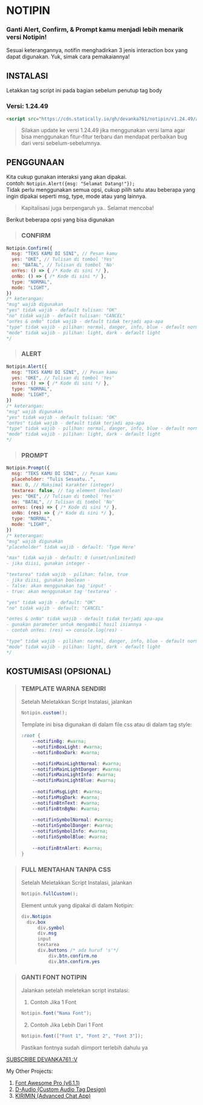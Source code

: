 # NOTIPIN
### Ganti Alert, Confirm, & Prompt kamu menjadi lebih menarik versi Notipin!
Sesuai keterangannya, notifin menghadirkan 3 jenis interaction box yang dapat digunakan. Yuk, simak cara pemakaiannya!
## INSTALASI
Letakkan tag script ini pada bagian sebelum penutup tag body
### Versi: 1.24.49
```html
<script src="https://cdn.statically.io/gh/devanka761/notipin/v1.24.49/all.js"></script>
```
> Silakan update ke versi 1.24.49 jika menggunakan versi lama agar bisa menggunakan fitur-fitur terbaru dan mendapat perbaikan bug dari versi sebelum-sebelumnya.
## PENGGUNAAN
Kita cukup gunakan interaksi yang akan dipakai.<br>
contoh: ```Notipin.Alert({msg: "Selamat Datang!"});```<br>
Tidak perlu menggunakan semua opsi, cukup pilih satu atau beberapa yang ingin dipakai seperti msg, type, mode atau yang lainnya.<br>

> Kapitalisasi juga berpengaruh ya.. Selamat mencoba!

Berikut beberapa opsi yang bisa digunakan
> ### CONFIRM
```javascript
Notipin.Confirm({
  msg: "TEKS KAMU DI SINI", // Pesan kamu
  yes: "OKE", // Tulisan di tombol 'Yes'
  no: "BATAL", // Tulisan di tombol 'No'
  onYes: () => { /* Kode di sini */ },
  onNo: () => { /* Kode di sini */ },
  type: "NORMAL",
  mode: "LIGHT",
})
/* keterangan:
"msg" wajib digunakan
"yes" tidak wajib - default tulisan: "OK"
"no" tidak wajib - default tulisan: "CANCEL"
"onYes & onNo" tidak wajib - default tidak terjadi apa-apa
"type" tidak wajib - pilihan: normal, danger, info, blue - default normal
"mode" tidak wajib - pilihan: light, dark - default light
*/
```
> ### ALERT
```javascript
Notipin.Alert({
  msg: "TEKS KAMU DI SINI", // Pesan kamu
  yes: "OKE", // Tulisan di tombol 'Yes'
  onYes: () => { /* Kode di sini */ },
  type: "NORMAL",
  mode: "LIGHT",
})
/* keterangan:
"msg" wajib digunakan
"yes" tidak wajib - default tulisan: "OK"
"onYes" tidak wajib - default tidak terjadi apa-apa
"type" tidak wajib - pilihan: normal, danger, info, blue - default normal
"mode" tidak wajib - pilihan: light, dark - default light
*/
```
> ### PROMPT
```javascript
Notipin.Prompt({
  msg: "TEKS KAMU DI SINI", // Pesan kamu
  placeholder: "Tulis Sesuatu..",
  max: 0, // Maksimal karakter (integer)
  textarea: false, // tag element (boolean)
  yes: "OKE", // Tulisan di tombol 'Yes'
  no: "BATAL", // Tulisan di tombol 'No'
  onYes: (res) => { /* Kode di sini */ },
  onNo: (res) => { /* Kode di sini */ },
  type: "NORMAL",
  mode: "LIGHT",
})
/* keterangan:
"msg" wajib digunakan
"placeholder" tidak wajib - default: 'Type Here'

"max" tidak wajib - default: 0 (unset/unlimited)
- jika diisi, gunakan integer -

"textarea" tidak wajib - pilihan: false, true
- jika diisi, gunakan boolean -
- false: akan menggunakan tag 'input' -
- true: akan menggunakan tag 'textarea' -

"yes" tidak wajib - default: "OK"
"no" tidak wajib - default: "CANCEL"

"onYes & onNo" tidak wajib - default tidak terjadi apa-apa
- gunakan parameter untuk mengambil hasil isiannya -
- contoh onYes: (res) => console.log(res) -

"type" tidak wajib - pilihan: normal, danger, info, blue - default normal
"mode" tidak wajib - pilihan: light, dark - default light
*/
```
## KOSTUMISASI (OPSIONAL)
> ### TEMPLATE WARNA SENDIRI
> Setelah Meletakkan Script Instalasi, jalankan
> ```javascript
> Notipin.custom();
> ```
> Template ini bisa digunakan di dalam file css atau di dalam tag style:
> ```css
> :root {
>     --notifinBg: #warna;
>     --notifinBoxLight: #warna;
>     --notifinBoxDark: #warna;
> 
>     --notifinMainLightNormal: #warna;
>     --notifinMainLightDanger: #warna;
>     --notifinMainLightInfo: #warna;
>     --notifinMainLightBlue: #warna;
>     
>     --notifinMsgLight: #warna;
>     --notifinMsgDark: #warna;
>     --notifinBtnText: #warna;
>     --notifinBtnBgNo: #warna;
>     
>     --notifinSymbolNormal: #warna;
>     --notifinSymbolDanger: #warna;
>     --notifinSymbolInfo: #warna;
>     --notifinSymbolBlue: #warna;
>     
>     --notifinBtnAlert: #warna;
> }
> ```

> ### FULL MENTAHAN TANPA CSS
> Setelah Meletakkan Script Instalasi, jalankan
> ```javascript
> Notipin.fullCustom();
> ```
> Element untuk yang dipakai di dalam Notipin:
> ```css
> div.Notipin
>   div.box
>       div.symbol
>       div.msg
>       input
>       textarea
>       div.buttons /* ada huruf 's'*/
>           div.btn.confirm.no
>           div.btn.confirm.yes
> ```

> ### GANTI FONT NOTIPIN
> Jalankan setelah meletekan script instalasi:
> 
> 1. Contoh Jika 1 Font
> ```javascript
> Notipin.font("Nama Font");
> ```
> 2. Contoh Jika Lebih Dari 1 Font
> ```javascript
> Notipin.font(["Font 1", "Font 2", "Font 3"]);
> ```
> Pastikan fontnya sudah diimport terlebih dahulu ya

[SUBSCRIBE DEVANKA761 :V](https://www.youtube.com/c/RG761)

My Other Projects:
1. [Font Awesome Pro (v6.1.1)](https://devanka761.github.io/font-awesome-pro)
2. [D-Audio (Custom Audio Tag Design)](https://github.com/devanka761/d-audio)
3. [KIRIMIN (Advanced Chat App)](https://github.com/devanka761/chat-app)